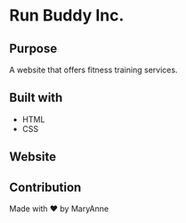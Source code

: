 # Run Buddy Inc.

## Purpose

A website that offers fitness training services.

## Built with

- HTML
- CSS

## Website

## Contribution

Made with ❤️ by MaryAnne
